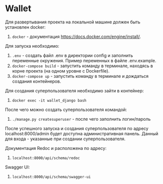 # Wallet

Для развертывания проекта на локальной машине должен быть установлен docker:
1. `docker` - документация https://docs.docker.com/engine/install/.

Для запуска необходимо:
1. `.env` - создать файл .env в директории config и заполнить переменные окружения. Пример переменных в файле .env.example.
2. `docker-compose build` - запустить команду в терминале, находясь в корне проекта (на одном уровне с Dockerfile).
3. `docker-compose up` - запустить команду в терминале и дождаться создания контейнеров.

Для создания суперпользователя необходимо зайти в контейнер:
1. `docker exec -it wallet_django bash`

После чего можно создать суперпользователя командой:
1. `./manage.py createsuperuser` - после чего заполнить логин/пароль

После успешного запуска и создания суперпользователя по адресу localhost:8000/admin будет доступна административная панель.
Данный для входа - указанные при создании суперпользователя.

Документация Redoc и расположена по адресу: 
1. `localhost:8000/api/schema/redoc`

Swagger UI:
1. `localhost:8000/api/schema/swagger-ui`